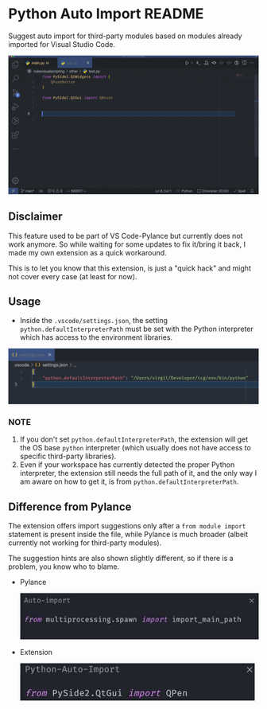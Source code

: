 # Python Auto Import README

Suggest auto import for third-party modules based on modules already imported for Visual Studio Code.

![Demo](/resources/demo.gif)

## Disclaimer

This feature used to be part of VS Code-Pylance but currently does not work anymore.
So while waiting for some updates to fix it/bring it back, I made my own extension as a quick workaround.

This is to let you know that this extension, is just a "quick hack" and might not cover every case (at least for now).

## Usage

- Inside the `.vscode/settings.json`, the setting `python.defaultInterpreterPath` must be set with the Python interpreter which has access to the environment libraries.

![path](/resources/path.jpg)

### NOTE

  1. If you don't set `python.defaultInterpreterPath`, the extension will get the OS base `python` interpreter (which usually does not have access to specific third-party libraries).
  2. Even if your workspace has currently detected the proper Python interpreter, the extension still needs the full path of it, and the only way I am aware on how to get it, is from `python.defaultInterpreterPath`.

## Difference from Pylance

The extension offers import suggestions only after a `from module import` statement is present inside the file, while Pylance is much broader (albeit currently not working for third-party modules).

The suggestion hints are also shown slightly different, so if there is a problem, you know who to blame.

- Pylance

    ![Pylance](/resources/pylance.jpg)

- Extension

    ![Extension](/resources/extension.jpg)
